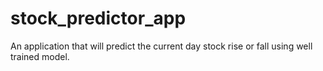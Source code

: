 # stock_predictor_app
An application that will predict the current day stock rise or fall using well trained model.
